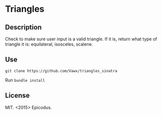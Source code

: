 # Triangles

## Description
Check to make sure user input is a valid triangle. If it is, return what type of triangle it is: equilateral, isosceles, scalene.

## Use

`git clone https://github.com/Vawx/triangles_sinatra`

Run `bundle install`

## License
MIT. <2015> Epicodus.
